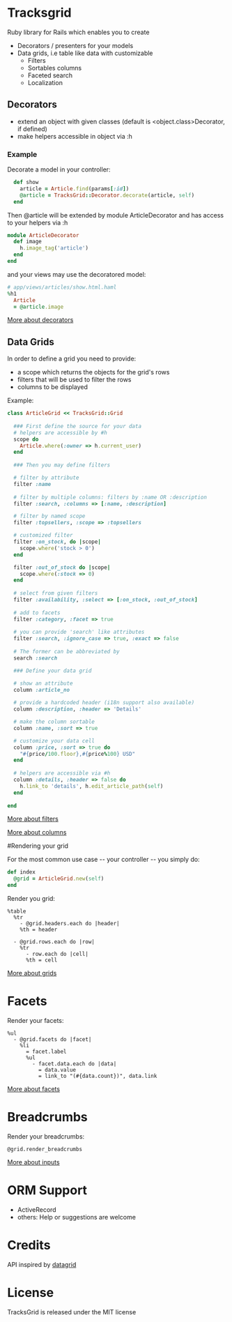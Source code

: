 # Tracksgrid

Ruby library for Rails which enables you to create

* Decorators / presenters for your models
* Data grids, i.e table like data with customizable
  * Filters
  * Sortables columns
  * Faceted search
  * Localization

## Decorators

* extend an object with given classes (default is \<object.class\>Decorator, if defined)
* make helpers accessible in object via :h

### Example

Decorate a model in your controller:

```ruby
  def show
    article = Article.find(params[:id])
    @article = TracksGrid::Decorator.decorate(article, self)
  end
```

Then @article will be extended by module ArticleDecorator
and has access to your helpers via :h

```ruby
module ArticleDecorator
  def image
    h.image_tag('article')
  end
end
```
and your views may use the decoratored model: 

```ruby
# app/views/articles/show.html.haml
%h1 
  Article
  = @article.image
```

[More about decorators](https://github.com/tracksun/tracksgrid/wiki/Decorators)

## Data Grids

In order to define a grid you need to provide:

* a scope which returns the objects for the grid's rows
* filters that will be used to filter the rows
* columns to be displayed

Example:

```ruby
class ArticleGrid << TracksGrid::Grid
   
  ### First define the source for your data
  # helpers are accessible by #h
  scope do
    Article.where(:owner => h.current_user)
  end
     
  ### Then you may define filters

  # filter by attribute
  filter :name
  
  # filter by multiple columns: filters by :name OR :description
  filter :search, :columns => [:name, :description]

  # filter by named scope
  filter :topsellers, :scope => :topsellers

  # customized filter 
  filter :on_stock, do |scope|
    scope.where('stock > 0')
  end

  filter :out_of_stock do |scope|
    scope.where(:stock => 0)
  end
  
  # select from given filters
  filter :availability, :select => [:on_stock, :out_of_stock]
    
  # add to facets
  filter :category, :facet => true              
  
  # you can provide 'search' like attributes
  filter :search, :ignore_case => true, :exact => false
  
  # The former can be abbreviated by
  search :search

  ### Define your data grid

  # show an attribute
  column :article_no
  
  # provide a hardcoded header (i18n support also available)
  column :description, :header => 'Details'

  # make the column sortable
  column :name, :sort => true     

  # customize your data cell
  column :price, :sort => true do
    "#{price/100.floor},#{price%100} USD"
  end
  
  # helpers are accessible via #h
  column :details, :header => false do
    h.link_to 'details', h.edit_article_path(self)
  end
  
end
```

[More about filters](https://github.com/tracksun/tracksgrid/wiki/Filters)

[More about columns](https://github.com/tracksun/tracksgrid/wiki/Columns)


#Rendering your grid

For the most common use case -- your controller -- you simply do:

```ruby
def index
  @grid = ArticleGrid.new(self)
end
```

Render you grid:

```haml
%table
  %tr
    - @grid.headers.each do |header|
    %th = header

  - @grid.rows.each do |row|
    %tr
      - row.each do |cell|
      %th = cell 
```
[More about grids](https://github.com/tracksun/tracksgrid/wiki/Grids)

# Facets

Render your facets:

```haml
%ul
  - @grid.facets do |facet|
    %li
      = facet.label
      %ul
        - facet.data.each do |data|
          = data.value
          = link_to "(#{data.count})", data.link

```
[More about facets](https://github.com/tracksun/tracksgrid/wiki/Facets)

# Breadcrumbs

Render your breadcrumbs:

```haml
@grid.render_breadcrumbs
```


[More about inputs](https://github.com/tracksun/tracksgrid/wiki/Inputs)



# ORM Support

* ActiveRecord
* others: Help or suggestions are welcome


# Credits

API inspired by [datagrid](https://github.com/bogdan/datagrid)

# License

TracksGrid is released under the MIT license
